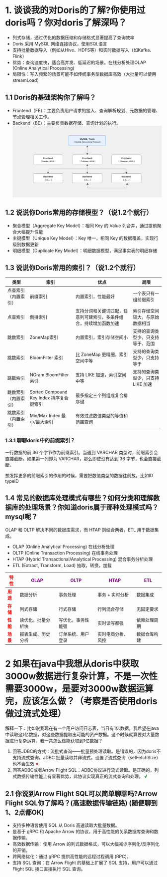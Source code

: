 # 1. 谈谈我的对Doris的了解?你使用过doris吗？你对doris了解深吗？

- 列式存储，通过优化的数据压缩和存储格式显著提高了查询效率
- Doris 采用 MySQL 网络连接协议，使用SQL语言
- 支持批量数据导入（例如从Hive、HDFS等）和实时数据写入（如Kafka、Flink）
- 优势：查询速度快，适合高并发、低延迟的场景。在线分析处理OLAP (Online Analytical Processing)
- 局限性：写入频繁的场景可能不如传统事务型数据库高效（大批量可以使用streamLoad）

## 1.1 Doris的基础架构你了解吗？

- Frontend（FE）：主要负责用户请求的接入、查询解析规划、元数据的管理、节点管理相关工作。
- Backend（BE）：主要负责数据存储、查询计划的执行。
  ![img.png](../images/img_doris01.png)

## 1.2 说说你Doris常用的存储模型？（说1.2个就行）

- 聚合模型（Aggregate Key Model）：相同 Key 的 Value 列合并，通过提前聚合大幅提升性能
- 主键模型（Unique Key Model）：Key 唯一，相同 Key 的数据覆盖，实现行级别数据更新
- 明细模型（Duplicate Key Model）：明细数据模型，满足事实表的明细存储

## 1.3 说说你Doris常用的索引？（说1.2个就行）

| 类型         | 索引                               | 优点                                | 局限                   |
|------------|----------------------------------|-----------------------------------|----------------------|
| 点查索引（内置索引）       | 前缀索引                             | 内置索引，性能最好                         | 一个表只有一组前缀索引          |
| 点查索引       | 倒排索引                             | 支持分词和关键词匹配，任意列可建索引，多条件组合，持续增加函数加速 | 索引存储空间较大，与原始数据相当     |
| 跳数索引       | ZoneMap索引                        | 内置索引，索引存储空间小                      | 支持的查询类型少，只支持等于、范围    |
| 跳数索引       | BloomFilter 索引                   | 比 ZoneMap 更精细，索引空间中等              | 支持的查询类型少，只支持等于       |
| 跳数索引       | NGram BloomFilter 索引             | 支持 LIKE 加速，索引空间中等                 | 支持的查询类型少，只支持 LIKE 加速 |
| 跳数索引（内置索引） | Sorted Compound Key Index 排序复合键索引 | 最多指定三个列组成复合排序键                    |                      |
| 跳数索引（内置索引）       | Min/Max Index 最小/最大索引            | 有效过滤数值类型的等值和范围查询                  |                      |

### 1.3.1 聊聊doris中的前缀索引？
一行数据的前 36 个字节作为前缀索引。当遇到 VARCHAR 类型时，前缀索引会直接截断。如果第一列即为 VARCHAR，那么即使没有达到 36 字节，也会直接截断。

想发挥更多的前缀索引的作用的时候，需要把数值类型的数据往前放。比如ID typeID

## 1.4 常见的数据库处理模式有哪些？如何分类和理解数据库的处理场景？你知道doris属于那种处理模式吗？mysql呢？

OLAP 和 OLTP 解决不同的数据库需求，而 HTAP 则结合两者，ETL 用于数据集成。

- OLAP (Online Analytical Processing) 在线分析处理
- OLTP (Online Transaction Processing) 在线事务处理
- HTAP (Hybrid Transactional/Analytical Processing) 混合事务分析处理
- ETL (Extract, Transform, Load) 抽取，转换，加载

| <span style="color:red">**特性** | <span style="color:purple">OLAP | <span style="color:purple">OLTP | <span style="color:purple">HTAP | <span style="color:purple">ETL | 
|--------------------------------|---------------------------------|---------------------------------|---------------------------------|--------------------------------|
| <span style="color:red">**用途** | 数据分析                            | 事务处理                            | 事务 + 实时分析                       | 数据集成                           |
| <span style="color:red">**存储** | 列式存储                            | 行式存储                            | 行列混合存储                          | 无固定要求                          | 
| <span style="color:red">**性能** | 读优化，批量分析快                       | 写优化，事务性能强                       | 实时读写都强                          | 依赖处理周期                         | 
| <span style="color:red">**场景** | 报表生成、历史分析                       | 订单系统、用户登录                       | 实时电商分析、风控                       | 数据仓库构建                         | 

# 2 如果在java中我想从doris中获取3000w数据进行复杂计算，不是一次性需要3000w，是要对3000w数据运算完，应该怎么做？（考察是否使用doris做过流式处理）

解释一下：比如说我现在有一个用户访问日志表，当日有1亿数据，我希望在java中读取这1亿数据，对这些数据提取出可能的资产数据。这个时候就算要对大量数据进行复杂运算。我一共怎么做能获取到1亿数据？

1. 回答JDBC的方式：流批式查询——批量预处理读取。是错误的，因为doris不支持流式查询。JDBC
   批量读取并非流式。设置了流式查询（setFetchSize）也不会生效 <span style="color:red">**×**
2. 回答ADBC或者Arrow Flight
   SQL：ADBC协议进行流式读取。是正确的，列式数据传输性能上有显著优势，此协议实现真正的流式查询和处理。<span style="color:green">
   **√**

## 2.1 你说到Arrow Flight SQL可以简单聊聊吗?Arrow Flight SQL你了解吗？(高速数据传输链路) (随便聊到1、2点都OK)

- 支持多种语言使用 SQL 从 Doris 高速读取大批量数据。
- 是基于 gRPC 和 Apache Arrow 的协议，用于高性能的关系数据库查询和数据传输。
- 高效数据传输：使用 Arrow 的列式数据格式，可以大幅减少序列化/反序列化的开销。
- 跨网络优化：通过 gRPC 提供高性能的远程过程调用 (RPC)。
- 支持 SQL 查询：在 Arrow Flight 的基础上扩展了 SQL 支持，用户可以通过 Flight SQL 接口直接执行 SQL 查询。

